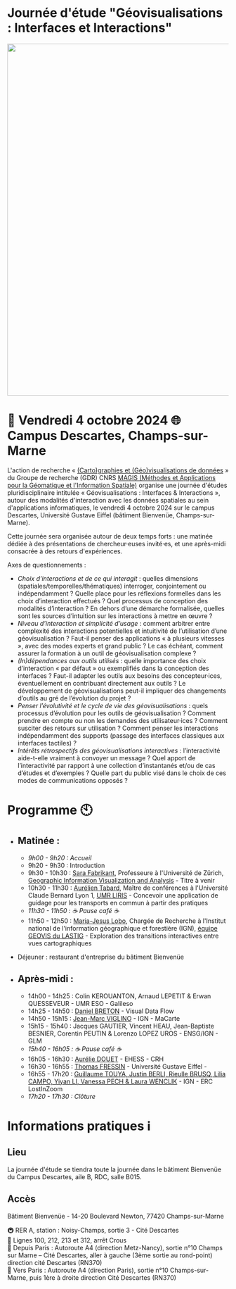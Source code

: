 # Journée d'étude "Géovisualisations : Interfaces et Interactions"
<p align="center">
<img src="https://github.com/user-attachments/assets/5f3bba06-cb6f-46a2-b6b7-c3f177a52c39" width="800">
</p>

# 📆 Vendredi 4 octobre 2024 🌐 Campus Descartes, Champs-sur-Marne

L'action de recherche « [(Carto)graphies et (Géo)visualisations de données](https://github.com/magisAR9) » du Groupe de recherche (GDR) CNRS [MAGIS (Méthodes et Applications pour la Géomatique et l'Information Spatiale)](https://gdr-magis.cnrs.fr/) organise une journée d'études pluridisciplinaire intitulée « Géovisualisations : Interfaces & Interactions », autour des modalités d'interaction avec les données spatiales au sein d'applications informatiques, le vendredi 4 octobre 2024 sur le campus Descartes, Université Gustave Eiffel (bâtiment Bienvenüe, Champs-sur-Marne).

Cette journée sera organisée autour de deux temps forts : une matinée dédiée à des présentations de chercheur·euses invité·es, et une après-midi consacrée à des retours d'expériences.

Axes de questionnements : 
- *Choix d’interactions et de ce qui interagit* : quelles dimensions (spatiales/temporelles/thématiques) interroger, conjointement ou indépendamment ? Quelle place pour les réflexions formelles dans les choix d’interaction effectués ? Quel processus de conception des modalités d’interaction ? En dehors d’une démarche formalisée, quelles sont les sources d’intuition sur les interactions à mettre en œuvre ?
- *Niveau d’interaction et simplicité d’usage* : comment arbitrer entre complexité des interactions potentielles et intuitivité de l’utilisation d’une géovisualisation ? Faut-il penser des applications « à plusieurs vitesses », avec des modes experts et grand public ? Le cas échéant, comment assurer la formation à un outil de géovisualisation complexe ?
- *(In)dépendances aux outils utilisés* : quelle importance des choix d’interaction « par défaut » ou exemplifiés dans la conception des interfaces ? Faut-il adapter les outils aux besoins des concepteur·ices, éventuellement en contribuant directement aux outils ? Le développement de géovisualisations peut-il impliquer des changements d’outils au gré de l’évolution du projet ?
- *Penser l’évolutivité et le cycle de vie des géovisualisations* : quels processus d’évolution pour les outils de géovisualisation ? Comment prendre en compte ou non les demandes des utilisateur·ices ? Comment susciter des retours sur utilisation ? Comment penser les interactions indépendamment des supports (passage des interfaces classiques aux interfaces tactiles) ?
- *Intérêts rétrospectifs des géovisualisations interactives* : l’interactivité aide-t-elle vraiment à convoyer un message ? Quel apport de l’interactivité par rapport à une collection d’instantanés et/ou de cas d’études et d’exemples ? Quelle part du public visé dans le choix de ces modes de communications opposés ?

# Programme 🕙

- ## Matinée :
	- *9h00 - 9h20 : Accueil*
	- 9h20 - 9h30 : Introduction
	- 9h30 - 10h30 : [Sara Fabrikant](https://visualizegeo.info/website/), Professeure à l'Université de Zürich, [Geographic Information Visualization and Analysis](https://www.geo.uzh.ch/en/units/giva.html) - Titre à venir
	- 10h30 - 11h30 : [Aurélien Tabard](https://www.tabard.fr/), Maître de conférences à l'Université Claude Bernard Lyon 1, [UMR LIRIS](https://liris.cnrs.fr/) - Concevoir une application de guidage pour les transports en commun à partir des pratiques
  - *11h30 - 11h50 : ☕ Pause café ☕*
  - 11h50 - 12h50 : [Maria-Jesus Lobo](https://www.umr-lastig.fr/maria-jesus-lobo/), Chargée de Recherche à l'Institut national de l'information géographique et forestière (IGN), [équipe GEOVIS du LASTIG](https://www.umr-lastig.fr/geovis/) - Exploration des transitions interactives entre vues cartographiques

- Déjeuner : restaurant d'entreprise du bâtiment Bienvenüe

- ## Après-midi :
	- 14h00 - 14h25 : Colin KEROUANTON, Arnaud LEPETIT & Erwan QUESSEVEUR - UMR ESO - Galileso
  -	14h25 - 14h50 : [Daniel BRETON](https://www.visualdataflow.com/LEG2024/) - Visual Data Flow
  - 14h50 - 15h15 : [Jean-Marc VIGLINO](https://macarte.ign.fr/) - IGN - MaCarte
  - 15h15 - 15h40 : Jacques GAUTIER, Vincent HEAU, Jean-Baptiste BESNIER, Corentin PEUTIN & Lorenzo LOPEZ UROS - ENSG/IGN - GLM
  - *15h40 - 16h05 : ☕ Pause café ☕*
  - 16h05 - 16h30 : [Aurélie DOUET](https://analytics.huma-num.fr/Aurelie.Douet/) - EHESS - CRH
  - 16h30 - 16h55 : [Thomas FRESSIN](https://tfressin.fr/) - Université Gustave Eiffel - 
  - 16h55 - 17h20 : [Guillaume TOUYA, Justin BERLI, Rieulle BRUSQ, Lilia CAMPO, Yiyan LI, Vanessa PECH & Laura WENCLIK](https://lostinzoom.huma-num.fr/) - IGN - ERC LostInZoom
  - *17h20 - 17h30 : Clôture*  
 
# Informations pratiques ℹ️

## Lieu

La journée d'étude se tiendra toute la journée dans le bâtiment Bienvenüe du Campus Descartes, aile B, RDC, salle B015.

## Accès  

Bâtiment Bienvenüe - 14-20 Boulevard Newton, 77420 Champs-sur-Marne

🚇 RER A, station : Noisy-Champs, sortie 3 - Cité Descartes  
🚌 Lignes 100, 212, 213 et 312, arrêt Crous  
🚗 Depuis Paris : Autoroute A4 (direction Metz-Nancy), sortie n°10 Champs sur Marne – Cité Descartes, aller à gauche (3ème sortie au rond-point) direction cité Descartes (RN370)  
🚗 Vers Paris : Autoroute A4 (direction Paris), sortie n°10 Champs-sur-Marne, puis 1ère à droite direction Cité Descartes (RN370)
